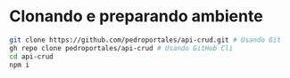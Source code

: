 # Clonando e preparando ambiente

```sh
git clone https://github.com/pedroportales/api-crud.git # Usando Git
gh repo clone pedroportales/api-crud # Usando GitHub Cli
cd api-crud
npm i
```